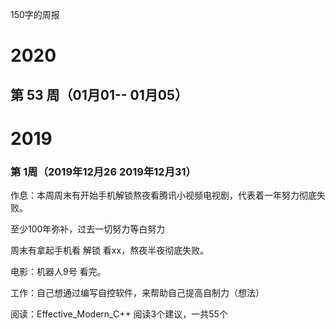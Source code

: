 

150字的周报



# 2020

## 第 53 周（01月01-- 01月05）









# 2019



### 第 1周（2019年12月26 2019年12月31）



作息：本周周末有开始手机解锁熬夜看腾讯小视频电视剧，代表着一年努力彻底失败。

至少100年弥补，过去一切努力等白努力

周末有拿起手机看 解锁 看xx，熬夜半夜彻底失败。



电影：机器人9号 看完。

工作：自己想通过编写自控软件，来帮助自己提高自制力（想法）



阅读：Effective_Modern_C++  阅读3个建议，一共55个



